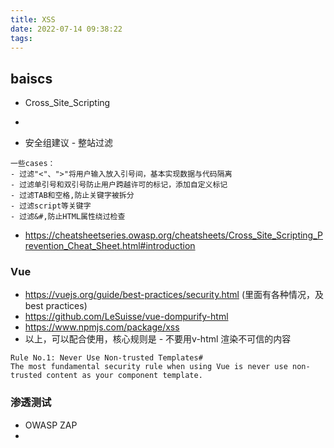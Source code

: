 ```yaml
---
title: XSS
date: 2022-07-14 09:38:22
tags:
---
```

## baiscs
- Cross_Site_Scripting
- 


- 安全组建议 - 整站过滤
```
一些cases：
- 过滤"<"、">"将用户输入放入引号间，基本实现数据与代码隔离
- 过滤单引号和双引号防止用户跨越许可的标记，添加自定义标记
- 过滤TAB和空格,防止关键字被拆分
- 过滤script等关键字
- 过滤&#,防止HTML属性绕过检查
```
- https://cheatsheetseries.owasp.org/cheatsheets/Cross_Site_Scripting_Prevention_Cheat_Sheet.html#introduction

### Vue
- https://vuejs.org/guide/best-practices/security.html (里面有各种情况，及best practices)
- https://github.com/LeSuisse/vue-dompurify-html
- https://www.npmjs.com/package/xss
- 以上，可以配合使用，核心规则是 - 不要用v-html 渲染不可信的内容
```
Rule No.1: Never Use Non-trusted Templates#
The most fundamental security rule when using Vue is never use non-trusted content as your component template.
```

### 渗透测试
- OWASP ZAP
- 